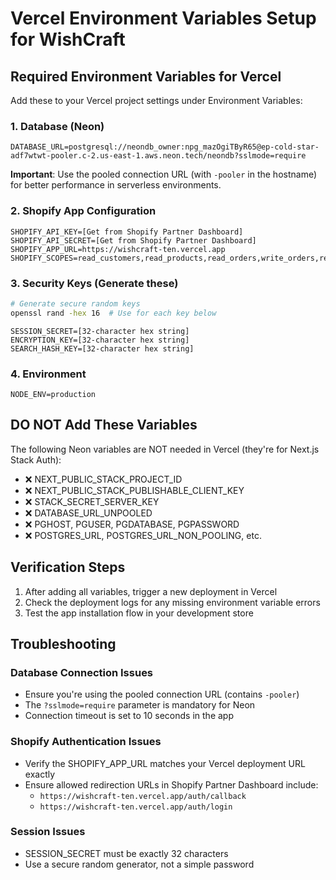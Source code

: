 # Vercel Environment Variables Setup for WishCraft

## Required Environment Variables for Vercel

Add these to your Vercel project settings under Environment Variables:

### 1. Database (Neon)
```
DATABASE_URL=postgresql://neondb_owner:npg_mazOgiTByR65@ep-cold-star-adf7wtwt-pooler.c-2.us-east-1.aws.neon.tech/neondb?sslmode=require
```
**Important**: Use the pooled connection URL (with `-pooler` in the hostname) for better performance in serverless environments.

### 2. Shopify App Configuration
```
SHOPIFY_API_KEY=[Get from Shopify Partner Dashboard]
SHOPIFY_API_SECRET=[Get from Shopify Partner Dashboard]
SHOPIFY_APP_URL=https://wishcraft-ten.vercel.app
SHOPIFY_SCOPES=read_customers,read_products,read_orders,write_orders,read_inventory
```

### 3. Security Keys (Generate these)
```bash
# Generate secure random keys
openssl rand -hex 16  # Use for each key below
```

```
SESSION_SECRET=[32-character hex string]
ENCRYPTION_KEY=[32-character hex string]
SEARCH_HASH_KEY=[32-character hex string]
```

### 4. Environment
```
NODE_ENV=production
```

## DO NOT Add These Variables

The following Neon variables are NOT needed in Vercel (they're for Next.js Stack Auth):
- ❌ NEXT_PUBLIC_STACK_PROJECT_ID
- ❌ NEXT_PUBLIC_STACK_PUBLISHABLE_CLIENT_KEY
- ❌ STACK_SECRET_SERVER_KEY
- ❌ DATABASE_URL_UNPOOLED
- ❌ PGHOST, PGUSER, PGDATABASE, PGPASSWORD
- ❌ POSTGRES_URL, POSTGRES_URL_NON_POOLING, etc.

## Verification Steps

1. After adding all variables, trigger a new deployment in Vercel
2. Check the deployment logs for any missing environment variable errors
3. Test the app installation flow in your development store

## Troubleshooting

### Database Connection Issues
- Ensure you're using the pooled connection URL (contains `-pooler`)
- The `?sslmode=require` parameter is mandatory for Neon
- Connection timeout is set to 10 seconds in the app

### Shopify Authentication Issues
- Verify the SHOPIFY_APP_URL matches your Vercel deployment URL exactly
- Ensure allowed redirection URLs in Shopify Partner Dashboard include:
  - `https://wishcraft-ten.vercel.app/auth/callback`
  - `https://wishcraft-ten.vercel.app/auth/login`

### Session Issues
- SESSION_SECRET must be exactly 32 characters
- Use a secure random generator, not a simple password
